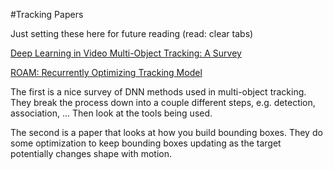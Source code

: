 #Tracking Papers

Just setting these here for future reading (read: clear tabs)

[Deep Learning in Video Multi-Object Tracking: A Survey](https://arxiv.org/abs/1907.12740)

[ROAM: Recurrently Optimizing Tracking Model](https://arxiv.org/abs/1907.12006)

The first is a nice survey of DNN methods used in multi-object tracking.  They break the process down into a couple different steps, e.g. detection, association, ... Then look at the tools being used.

The second is a paper that looks at how you build bounding boxes.  They do some optimization to keep bounding boxes updating as the target potentially changes shape with motion.

